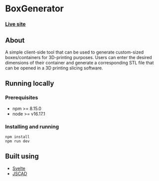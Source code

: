 # BoxGenerator

### [Live site](https://joakimriikonen.github.io/BoxGenerator/)

## About
A simple client-side tool that can be used to generate custom-sized boxes/containers for 3D-printing purposes. Users can enter the desired dimensions of their container and generate a corresponding STL file that can be opened in a 3D printing slicing software. 

## Running locally

### Prerequisites
+ npm >= 8.15.0
+ node >= v16.17.1
  
### Installing and running
```
npm install
npm run dev
```

## Built using
+ [Svelte](https://svelte.dev/)
+ [JSCAD](https://github.com/jscad/OpenJSCAD.org)
